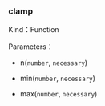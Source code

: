 
### clamp


Kind：Function


Parameters：

- n(`number`, `necessary`) 


- min(`number`, `necessary`) 


- max(`number`, `necessary`) 

